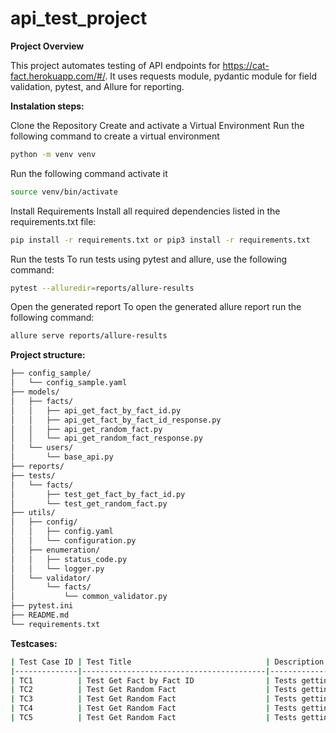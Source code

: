# api_test_project

**Project Overview**

This project automates testing of API endpoints for https://cat-fact.herokuapp.com/#/. It uses requests module, pydantic module for field validation, pytest, and Allure for reporting. 



**Instalation steps:**

Clone the Repository
Create and activate a Virtual Environment
Run the following command to create a virtual environment
```bash
python -m venv venv
```
Run the following command activate it
```bash
source venv/bin/activate
```
Install Requirements
Install all required dependencies listed in the requirements.txt file:
```bash
pip install -r requirements.txt or pip3 install -r requirements.txt
```
Run the tests
To run tests using pytest and allure, use the following command:
```bash
pytest --alluredir=reports/allure-results
```
Open the generated report
To open the generated allure report run the following command:
```bash
allure serve reports/allure-results
```


**Project structure:**

```bash
├── config_sample/
│   └── config_sample.yaml
├── models/
│   ├── facts/
│   │   ├── api_get_fact_by_fact_id.py
│   │   ├── api_get_fact_by_fact_id_response.py
│   │   ├── api_get_random_fact.py
│   │   └── api_get_random_fact_response.py
│   └── users/
│       └── base_api.py
├── reports/
├── tests/
│   └── facts/
│       ├── test_get_fact_by_fact_id.py
│       └── test_get_random_fact.py
├── utils/
│   ├── config/
│   │   ├── config.yaml
│   │   └── configuration.py
│   ├── enumeration/
│   │   ├── status_code.py
│   │   └── logger.py
│   └── validator/
│       └── facts/
│           └── common_validator.py
├── pytest.ini
├── README.md
└── requirements.txt
```



**Testcases:**
```bash
| Test Case ID | Test Title                              | Description                                        | Steps                                                                                                                                              | Expected Result                                      |
|--------------|-----------------------------------------|----------------------------------------------------|----------------------------------------------------------------------------------------------------------------------------------------------------|------------------------------------------------------|
| TC1          | Test Get Fact by Fact ID                | Tests getting a fact by its ID                     | 1. Send a GET request to `/facts/random` with `amount=10` to get 10 random facts.<br> 2. Pick one fact at random and get its ID.<br> 3. Send a GET request to `/facts/{factID}`.<br> 4. Verify the status code.<br> 5. Verify that the fact ID in the response matches the selected fact ID. | The response has a status code of 200 and contains the correct fact ID. |
| TC2          | Test Get Random Fact                    | Tests getting a random animal fact without params  | 1. Send a GET request to `/facts/random` without any parameters.<br>2. Validate the status code.<br>3. Validate the animal type and the number of facts returned. | Status code 200, animal type is `cat` (default), and the amount is `1` (default). |
| TC3          | Test Get Random Fact                    | Tests getting a random animal fact with animal type| 1. Send a GET request to `/facts/random` with `animal_type=dog`.<br>2. Validate the status code.<br>3. Validate the returned animal type and the amount. | Status code 200, animal type is `dog`, and the amount is `1` (default). |
| TC4          | Test Get Random Fact                    | Tests getting multiple random animal facts by specifying an amount | 1. Send a GET request to `/facts/random` with `amount=5`.<br>2. Validate the status code.<br>3. Validate the animal type and the number of facts returned. | Status code 200, animal type is `cat` (default), and the amount is `5`. |
| TC5          | Test Get Random Fact                    | Tests getting multiple random animal facts by specifying an animal type and amount | 1. Send a GET request to `/facts/random` with `animal_type=dog` and `amount=5`.<br>2. Validate the status code.<br>3. Validate the animal type and the number of facts returned. | Status code 200, animal type is `dog`, and the amount is `5`. | 
```



